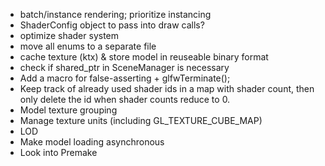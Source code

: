 - batch/instance rendering; prioritize instancing
- ShaderConfig object to pass into draw calls?
- optimize shader system
- move all enums to a separate file
- cache texture (ktx) & store model in reuseable binary format
- check if shared_ptr in SceneManager is necessary
- Add a macro for false-asserting + glfwTerminate();
- Keep track of already used shader ids in a map with shader count, then only delete the id when shader counts
reduce to 0.
- Model texture grouping
- Manage texture units (including GL_TEXTURE_CUBE_MAP)
- LOD
- Make model loading asynchronous
- Look into Premake